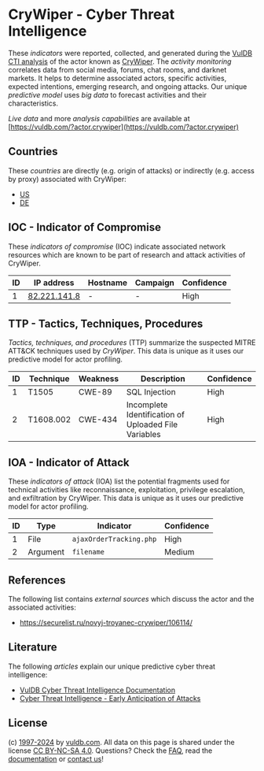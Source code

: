 # CryWiper - Cyber Threat Intelligence

These _indicators_ were reported, collected, and generated during the [VulDB CTI analysis](https://vuldb.com/?kb.cti) of the actor known as [CryWiper](https://vuldb.com/?actor.crywiper). The _activity monitoring_ correlates data from social media, forums, chat rooms, and darknet markets. It helps to determine associated actors, specific activities, expected intentions, emerging research, and ongoing attacks. Our unique _predictive model_ uses _big data_ to forecast activities and their characteristics.

_Live data_ and more _analysis capabilities_ are available at [https://vuldb.com/?actor.crywiper](https://vuldb.com/?actor.crywiper)

## Countries

These _countries_ are directly (e.g. origin of attacks) or indirectly (e.g. access by proxy) associated with CryWiper:

* [US](https://vuldb.com/?country.us)
* [DE](https://vuldb.com/?country.de)

## IOC - Indicator of Compromise

These _indicators of compromise_ (IOC) indicate associated network resources which are known to be part of research and attack activities of CryWiper.

ID | IP address | Hostname | Campaign | Confidence
-- | ---------- | -------- | -------- | ----------
1 | [82.221.141.8](https://vuldb.com/?ip.82.221.141.8) | - | - | High

## TTP - Tactics, Techniques, Procedures

_Tactics, techniques, and procedures_ (TTP) summarize the suspected MITRE ATT&CK techniques used by _CryWiper_. This data is unique as it uses our predictive model for actor profiling.

ID | Technique | Weakness | Description | Confidence
-- | --------- | -------- | ----------- | ----------
1 | T1505 | CWE-89 | SQL Injection | High
2 | T1608.002 | CWE-434 | Incomplete Identification of Uploaded File Variables | High

## IOA - Indicator of Attack

These _indicators of attack_ (IOA) list the potential fragments used for technical activities like reconnaissance, exploitation, privilege escalation, and exfiltration by CryWiper. This data is unique as it uses our predictive model for actor profiling.

ID | Type | Indicator | Confidence
-- | ---- | --------- | ----------
1 | File | `ajaxOrderTracking.php` | High
2 | Argument | `filename` | Medium

## References

The following list contains _external sources_ which discuss the actor and the associated activities:

* https://securelist.ru/novyj-troyanec-crywiper/106114/

## Literature

The following _articles_ explain our unique predictive cyber threat intelligence:

* [VulDB Cyber Threat Intelligence Documentation](https://vuldb.com/?kb.cti)
* [Cyber Threat Intelligence - Early Anticipation of Attacks](https://www.scip.ch/en/?labs.20201022)

## License

(c) [1997-2024](https://vuldb.com/?kb.changelog) by [vuldb.com](https://vuldb.com/?kb.about). All data on this page is shared under the license [CC BY-NC-SA 4.0](https://creativecommons.org/licenses/by-nc-sa/4.0/). Questions? Check the [FAQ](https://vuldb.com/?kb.faq), read the [documentation](https://vuldb.com/?kb) or [contact us](https://vuldb.com/?contact)!
